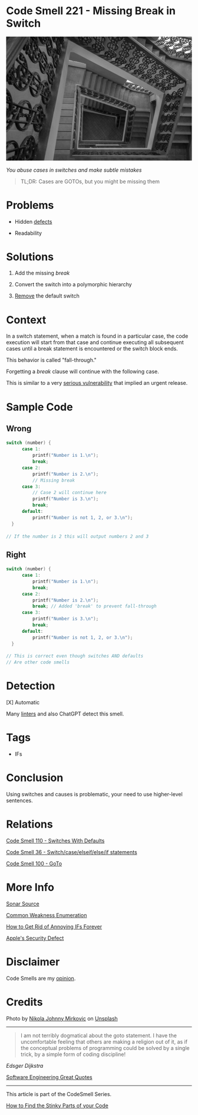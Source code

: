 # Code Smell 221 - Missing Break in Switch
            
![Code Smell 221 - Missing Break in Switch](Code%20Smell%20221%20-%20Missing%20Break%20in%20Switch.jpg)

*You abuse cases in switches and make subtle mistakes*

> TL;DR: Cases are GOTOs, but you might be missing them

# Problems

- Hidden [defects](https://github.com/mcsee/Software-Design-Articles/tree/main/Articles/Quality/Stop%20Calling%20them%20'Bugs'/readme.md)

- Readability

# Solutions

1. Add the missing *break*

2. Convert the switch into a polymorphic hierarchy

3. [Remove](https://github.com/mcsee/Software-Design-Articles/tree/main/Articles/Code%20Smells/Code%20Smell%20110%20-%20Switches%20With%20Defaults/readme.md) the default switch

# Context

In a switch statement, when a match is found in a particular case, the code execution will start from that case and continue executing all subsequent cases until a break statement is encountered or the switch block ends. 

This behavior is called "fall-through."

Forgetting a *break* clause will continue with the following case.

This is similar to a very [serious vulnerability](https://embeddedgurus.com/barr-code/2014/03/apples-gotofail-ssl-security-bug-was-easily-preventable/) that implied an urgent release.

# Sample Code

## Wrong

[Gist Url]: # (https://gist.github.com/mcsee/d07af4a8fdbbc9be0392eefaa6934122)
```c
switch (number) {
      case 1:
          printf("Number is 1.\n");
          break;
      case 2:
          printf("Number is 2.\n"); 
          // Missing break
      case 3:
          // Case 2 will continue here
          printf("Number is 3.\n"); 
          break;
      default:
          printf("Number is not 1, 2, or 3.\n");
  }

// If the number is 2 this will output numbers 2 and 3
```

## Right

[Gist Url]: # (https://gist.github.com/mcsee/006410b727680f0215d8fd2d84eb9f92)
```c
switch (number) {
      case 1:
          printf("Number is 1.\n");
          break;
      case 2:
          printf("Number is 2.\n"); 
          break; // Added 'break' to prevent fall-through
      case 3:
          printf("Number is 3.\n"); 
          break;
      default:
          printf("Number is not 1, 2, or 3.\n");
  }

// This is correct even though switches AND defaults
// Are other code smells
```

# Detection

[X] Automatic 

Many [linters](https://rules.sonarsource.com/c/type/Code%20Smell/RSPEC-128/) and also ChatGPT detect this smell.

# Tags

- IFs

# Conclusion

Using switches and causes is problematic, your need to use higher-level sentences.

# Relations

[Code Smell 110 - Switches With Defaults](https://github.com/mcsee/Software-Design-Articles/tree/main/Articles/Code%20Smells/Code%20Smell%20110%20-%20Switches%20With%20Defaults/readme.md)

[Code Smell 36 - Switch/case/elseif/else/if statements](https://github.com/mcsee/Software-Design-Articles/tree/main/Articles/Code%20Smells/Code%20Smell%2036%20-%20Switch%20case%20elseif%20else%20if%20statements/readme.md)

[Code Smell 100 - GoTo](https://github.com/mcsee/Software-Design-Articles/tree/main/Articles/Code%20Smells/Code%20Smell%20100%20-%20GoTo/readme.md) 

# More Info

[Sonar Source](https://rules.sonarsource.com/c/type/Code%20Smell/RSPEC-128/)

[Common Weakness Enumeration](https://cwe.mitre.org/data/definitions/484)

[How to Get Rid of Annoying IFs Forever](https://github.com/mcsee/Software-Design-Articles/tree/main/Articles/Theory/How%20to%20Get%20Rid%20of%20Annoying%20IFs%20Forever/readme.md)

[Apple's Security Defect](https://embeddedgurus.com/barr-code/2014/03/apples-gotofail-ssl-security-bug-was-easily-preventable/)

# Disclaimer

Code Smells are my [opinion](https://github.com/mcsee/Software-Design-Articles/tree/main/Articles/Blogging/I%20Wrote%20More%20than%2090%20Articles%20on%202021%20Here%20is%20What%20I%20Learned/readme.md).

# Credits

Photo by [Nikola Johnny Mirkovic](https://unsplash.com/@thejohnnyme) on [Unsplash](https://unsplash.com/photos/Jp3v9MvH2oA)
    
* * *

> I am not terribly dogmatical about the goto statement. I have the uncomfortable feeling that others are making a religion out of it, as if the conceptual problems of programming could be solved by a single trick, by a simple form of coding discipline!

_Edsger Dijkstra_
 
[Software Engineering Great Quotes](https://github.com/mcsee/Software-Design-Articles/tree/main/Articles/Quotes/Software%20Engineering%20Great%20Quotes/readme.md)

* * *

This article is part of the CodeSmell Series.

[How to Find the Stinky Parts of your Code](https://github.com/mcsee/Software-Design-Articles/tree/main/Articles/Code%20Smells/How%20to%20Find%20the%20Stinky%20parts%20of%20your%20Code/readme.md)